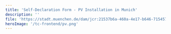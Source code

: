 ```yaml
---
title: 'Self-Declaration Form - PV Installation in Munich'
description: ''
file: 'https://stadt.muenchen.de/dam/jcr:21537b6a-460a-4e17-b646-7154576cad11/RL22_Formblatt_5_2_Selbsterklaerung_PV.pdf'
heroImage: '/tc-frontend/pv.png'
---
```

